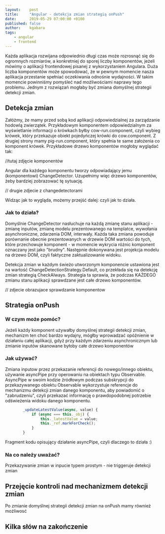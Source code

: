 ```yaml
---
layout:    post
title:     "Angular - detekcja zmian strategią onPush"
date:      2019-05-29 07:00:00 +0100
published: false
author:    kgabara
tags:
    - angular
    - frontend
---
```

Każda aplikacja rozwijana odpowiednio długi czas może rozrosnąć się do ogromnych rozmiarów, a konkretniej do sporej liczby komponentów, jeżeli mówimy o aplikacji frontendowej pisanej z wykorzystaniem Angulara. Duża liczba komponentów może spowodować, że w pewnym momencie nasza aplikacja przestanie spełniać oczekiwania odnośnie wydajności. W takim momencie powinniśmy pomyśleć nad możliwościami naprawy tego problemu. Jednym z rozwiązań mogłaby być zmiana domyślnej strategii detekcji zmian.


## Detekcja zmian

Załóżmy, że mamy przed sobą kod aplikacji odpowiedzialnej za zarządzanie hodowlą zwierzątek. Przykładowym komponentem odpowiedzialnym za wyświetlanie informacji o krówkach byłby cow-run.component, czyli wybieg krówek, który przekazuje obiekt pojedyńczej krówki do cow.component. Z drugiej strony mamy pig-run.component, który spełnia te same założenia co komponent krówek. Przykładowe drzewo komponentów mogłoby wyglądać tak:

//tutaj zdjęcie komponentów

Angular dla każdego komponentu tworzy odpowiadający jemu (komponentowi) ChangeDetector. Uzupełnimy więc drzewo komponentów, żeby bardziej zobrazować tę sytuację.

// drugie zdjecie z changedetectorami

Widząc jak to wygląda, możemy przejść dalej: czyli jak to działa.

### Jak to działa?
Domyślnie ChangeDetector nasłuchuje na każdą zmianę stanu aplikacji - zmianę inputów, zmianę modelu prezentowanego na templatce, wywołania asynchroniczne, zdarzenia DOM, interwały. Każda taka zmiana powoduje porównanie obecnie prezentowanych w drzewie DOM wartości do tych, które przechowuje komponent - w momencie wykrycia różnic komponent oznaczany jest jako "brudny". Następnie dokonywana jest projekcja modelu na drzewo DOM, czyli faktyczne zaktualizowanie widoku.


Detekcja zmian w każdym świeżo utworzonym komponencie ustawiona jest na wartość ChangeDetectionStrategy.Default, co przekłada się na detekcję zmian strategią CheckAlways. Strategia ta sprawia, że podczas KAŻDEGO zmianu stanu aplikacji sprawdzane jest całe drzewo komponentów.

// zdjecie obrazujace sprawdzanie komponentow
## Strategia onPush

### W czym może pomóc?
 Jeżeli każdy komponent używałby domyślnej strategii detekcji zmian, mechanizm ten choć bardzo wydajny, mógłby wprowadzać opóźnienie w działaniu całej aplikacji, gdyż przy każdym zdarzeniu asynchronicznym lub zmianie inputów skanowane byłoby całe drzewo komponentów 


### Jak używać?
Zmiana inputow przez przekazanie referencji do nowego/innego obiektu, używanie asyncPipe przy operowaniu na obiektach typu Observable. AsyncPipe w swoim kodzie źródłowym podczas subskrypcji do przekazywanego obiektu Observable wykorzystuje referencje do mechanizmu detekcji zmian danego komponentu, aby powiadomić o "zabrudzeniu", czyli przekazać informację o prawdopodobnej potrzebie odświeżenia widoku danego komponentu. 

```typescript
        _updateLatestValue(async, value) {
            if (async === this._obj) {
                this._latestValue = value;
                this._ref.markForCheck();
            }
        }
```
        
Fragment kodu opisujący działanie asyncPipe, czyli dlaczego to działa :)


### Na co należy uważać?
Przekazywanie zmian w inpucie typem prostym - nie triggeruje detekcji zmian

## Przejęcie kontroli nad mechanizmem detekcji zmian
Po zmianie domyślnej strategii detekcji zmian na onPush mamy również możliwosć 
## Kilka słów na zakończenie 
